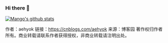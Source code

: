 ### Hi there 👋
[![Mango's github stats](https://github-readme-stats.vercel.app/api?username=aehyok&show_icons=true&theme=radical)](https://github.com/aehyok/github-readme-stats)


作者：aehyok
链接：https://cnblogs.com/aehyok
来源：博客园
著作权归作者所有。商业转载请联系作者获得授权，非商业转载请注明出处。
<!--
**aehyok/aehyok** is a ✨ _special_ ✨ repository because its `README.md` (this file) appears on your GitHub profile.

Here are some ideas to get you started:

- 🔭 I’m currently working on ...
- 🌱 I’m currently learning ...
- 👯 I’m looking to collaborate on ...
- 🤔 I’m looking for help with ...
- 💬 Ask me about ...
- 📫 How to reach me: ...
- 😄 Pronouns: ...
- ⚡ Fun fact: ...
-->
